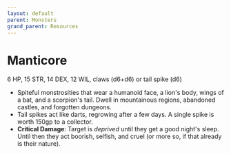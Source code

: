 ```yaml
---
layout: default
parent: Monsters
grand_parent: Resources
---
```


# Manticore

6 HP, 15 STR, 14 DEX, 12 WIL, claws (d6+d6) or tail spike (d6)

- Spiteful monstrosities that wear a humanoid face, a lion's body, wings of a bat, and a scorpion's tail. Dwell in mountainous regions, abandoned castles, and forgotten dungeons.
- Tail spikes act like darts, regrowing after a few days. A single spike is worth 150gp to a collector.
- **Critical Damage**: Target is _deprived_ until they get a good night's sleep. Until then they act boorish, selfish, and cruel (or more so, if that already is their nature).
